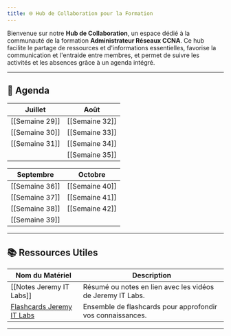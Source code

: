 ```yaml
---
title: 🌐 Hub de Collaboration pour la Formation
---
```


Bienvenue sur notre **Hub de Collaboration**, un espace dédié à la communauté de la formation **Administrateur Réseaux CCNA**. Ce hub facilite le partage de ressources et d'informations essentielles, favorise la communication et l'entraide entre membres, et permet de suivre les activités et les absences grâce à un agenda intégré.

---

## 📅 Agenda

| **Juillet**    | **Août**       |
| -------------- | -------------- |
| [[Semaine 29]] | [[Semaine 32]] |
| [[Semaine 30]] | [[Semaine 33]] |
| [[Semaine 31]] | [[Semaine 34]] |
|                | [[Semaine 35]] |

| **Septembre**  | Octobre        |
| -------------- | -------------- |
| [[Semaine 36]] | [[Semaine 40]] |
| [[Semaine 37]] | [[Semaine 41]] |
| [[Semaine 38]] | [[Semaine 42]] |
| [[Semaine 39]] |                |


---

## 📚 Ressources Utiles

| Nom du Matériel                                                                                                   | Description                                                |
| ----------------------------------------------------------------------------------------------------------------- | ---------------------------------------------------------- |
| [[Notes Jeremy IT Labs]]                                                                                          | Résumé ou notes en lien avec les vidéos de Jeremy IT Labs. |
| [Flashcards Jeremy IT Labs](https://drive.google.com/drive/folders/1qtS7knmkfdfNbHV_4RHXeIjFYk2rnRqq?usp=sharing) | Ensemble de flashcards pour approfondir vos connaissances. |

---
